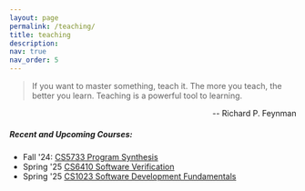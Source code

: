 ```yaml
---
layout: page
permalink: /teaching/
title: teaching
description: 
nav: true
nav_order: 5
---
```



> If you want to master something, teach it. The more you teach, the better you learn. 
> Teaching is a powerful tool to learning.

<div align="right">  
-- Richard P. Feynman
</div>

##### Recent and Upcoming Courses:  

-   Fall '24: [CS5733 Program Synthesis](/cs5733/)
-   Spring '25 [CS6410 Software Verification](https://github.com/aegis-iisc/2025CS6410)
-   Spring '25 [CS1023 Software Development Fundamentals]()

